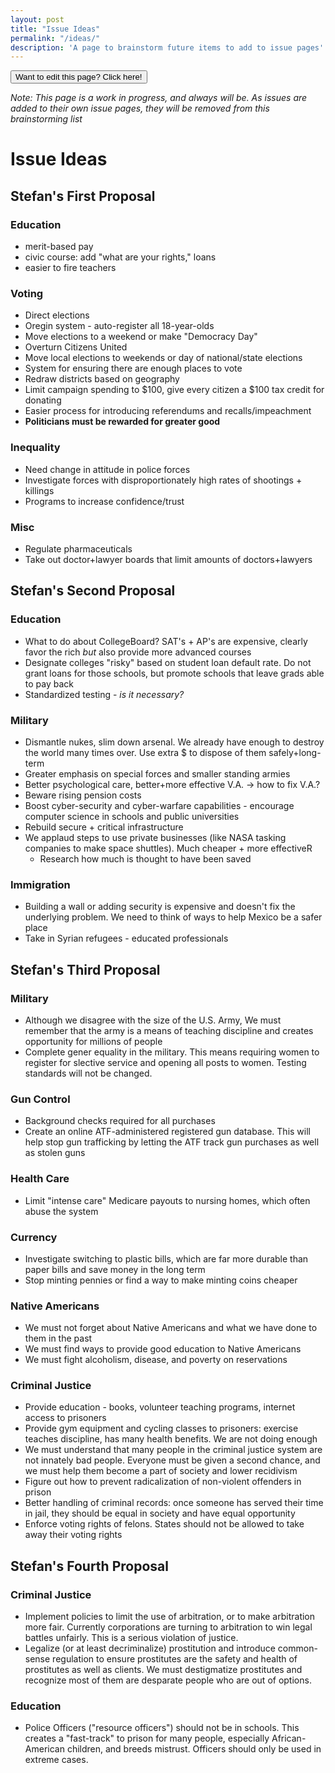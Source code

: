 ```yaml
---
layout: post
title: "Issue Ideas"
permalink: "/ideas/"
description: 'A page to brainstorm future items to add to issue pages'
---
```


<a href="https://github.com/UnsolvedCypher/improving-america/blob/gh-pages/ideas.md">
<button class="issues-button">Want to edit this page? Click here!</button>
</a>

*Note: This page is a work in progress, and always will be. As issues are added to their own issue pages, they will be removed from this brainstorming list*

Issue Ideas
===========

Stefan's First Proposal
-----------------------

### Education
- merit-based pay
- civic course: add "what are your rights," loans
- easier to fire teachers

### Voting
- Direct elections
- Oregin system - auto-register all 18-year-olds
- Move elections to a weekend or make "Democracy Day"
- Overturn Citizens United
- Move local elections to weekends or day of national/state elections
- System for ensuring there are enough places to vote
- Redraw districts based on geography
- Limit campaign spending to $100, give every citizen a $100 tax credit for donating
- Easier process for introducing referendums and recalls/impeachment
- **Politicians must be rewarded for greater good**

### Inequality
- Need change in attitude in police forces
- Investigate forces with disproportionately high rates of shootings + killings
- Programs to increase confidence/trust

### Misc
- Regulate pharmaceuticals
- Take out doctor+lawyer boards that limit amounts of doctors+lawyers

Stefan's Second Proposal
------------------------

### Education
- What to do about CollegeBoard? SAT's + AP's are expensive, clearly favor the rich *but* also provide more advanced courses
- Designate colleges "risky" based on student loan default rate. Do not grant loans for those schools, but promote schools that leave grads able to pay back
- Standardized testing - *is it necessary?*

### Military
- Dismantle nukes, slim down arsenal. We already have enough to destroy the world many times over. Use extra $ to dispose of them safely+long-term
- Greater emphasis on special forces and smaller standing armies
- Better psychological care, better+more effective V.A. → how to fix V.A.?
- Beware rising pension costs
- Boost cyber-security and cyber-warfare capabilities - encourage computer science in schools and public universities
- Rebuild secure + critical infrastructure
- We applaud steps to use private businesses (like NASA tasking companies to make space shuttles). Much cheaper + more effectiveR
    - Research how much is thought to have been saved

### Immigration
- Building a wall or adding security is expensive and doesn't fix the underlying problem. We need to think of ways to help Mexico be a safer place
- Take in Syrian refugees - educated professionals

Stefan's Third Proposal
-----------------------

### Military
- Although we disagree with the size of the U.S. Army, We must remember that the army is a means of teaching discipline and creates opportunity for millions of people
- Complete gener equality in the military. This means requiring women to register for slective service and opening all posts to women. Testing standards will not be changed.

### Gun Control
- Background checks required for all purchases
- Create an online ATF-administered registered gun database. This will help stop gun trafficking by letting the ATF track gun purchases as well as stolen guns

### Health Care
- Limit "intense care" Medicare payouts to nursing homes, which often abuse the system

### Currency
- Investigate switching to plastic bills, which are far more durable than paper bills and save money in the long term
- Stop minting pennies or find a way to make minting coins cheaper

### Native Americans
- We must not forget about Native Americans and what we have done to them in the past
- We must find ways to provide good education to Native Americans
- We must fight alcoholism, disease, and poverty on reservations

### Criminal Justice
- Provide education - books, volunteer teaching programs, internet access to prisoners
- Provide gym equipment and cycling classes to prisoners: exercise teaches discipline, has many health benefits. We are not doing enough
- We must understand that many people in the criminal justice system are not innately bad people. Everyone must be given a second chance, and we must help them become a part of society and lower recidivism
- Figure out how to prevent radicalization of non-violent offenders in prison
- Better handling of criminal records: once someone has served their time in jail, they should be equal in society and have equal opportunity
- Enforce voting rights of felons. States should not be allowed to take away their voting rights

Stefan's Fourth Proposal
------------------------

### Criminal Justice
- Implement policies to limit the use of arbitration, or to make arbitration more fair. Currently corporations are turning to arbitration to win legal battles unfairly. This is a serious violation of justice.
- Legalize (or at least decriminalize) prostitution and introduce common-sense regulation to ensure prostitutes are the safety and health of prostitutes as well as clients. We must destigmatize prostitutes and recognize most of them are desparate people who are out of options.

### Education
- Police Officers ("resource officers") should not be in schools. This creates a "fast-track" to prison for many people, especially African-American children, and breeds mistrust. Officers should only be used in extreme cases.
